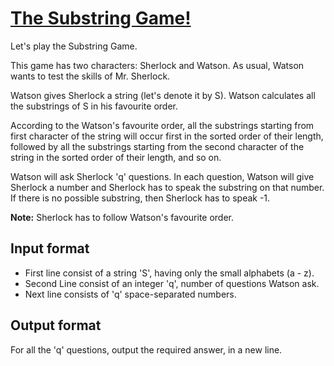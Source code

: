# [The Substring Game!][link]

Let's play the Substring Game.

This game has two characters: Sherlock and Watson. As usual, Watson wants to test the skills of Mr. Sherlock.

Watson gives Sherlock a string (let's denote it by S). Watson calculates all the substrings of S in his favourite order.

According to the Watson's favourite order, all the substrings starting from first character of the string will occur first in the sorted order of their length, followed by all the substrings starting from the second character of the string in the sorted order of their length, and so on.

Watson will ask Sherlock 'q' questions. In each question, Watson will give Sherlock a number and Sherlock has to speak the substring on that number. If there is no possible substring, then Sherlock has to speak -1.

**Note:** Sherlock has to follow Watson's favourite order.

## Input format

- First line consist of a string 'S', having only the small alphabets (a - z).
- Second Line consist of an integer 'q', number of questions Watson ask.
- Next line consists of 'q' space-separated numbers.

## Output format

For all the 'q' questions, output the required answer, in a new line.

[link]: https://www.hackerearth.com/practice/algorithms/searching/binary-search/practice-problems/algorithm/the-substring-game-c14f8bd2/

